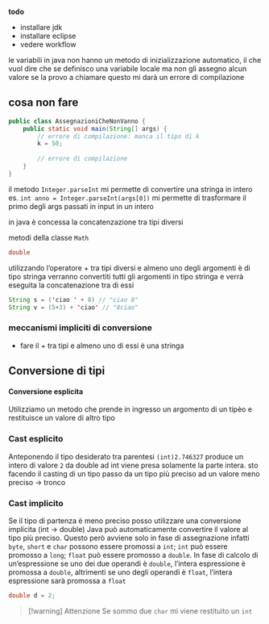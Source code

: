 **todo**
- installare jdk
- installare eclipse 
- vedere workflow

le variabili in java non hanno un metodo di inizializzazione automatico, il che vuol dire che se definisco una variabile locale ma non gli assegno alcun valore se la provo a chiamare questo mi darà un errore di compilazione

## cosa non fare
```java
public class AssegnazioniCheNonVanno {
	public static void main(String[] args) {
		// errore di compilazione: manca il tipo di k
		k = 50;
		
		// errore di compilazione 
	}
}
```



il metodo `Integer.parseInt` mi permette di convertire una stringa in intero
es.
`int anno = Integer.parseInt(args[0])` mi permette di trasformare il primo degli args passati in input in un intero

in java è concessa la concatenzazione tra tipi diversi

metodi della classe `Math`

```java
double 
```

utilizzando l’operatore + tra tipi diversi e almeno uno degli argomenti è di tipo stringa verranno convertiti tutti gli argomenti in tipo stringa e verrà eseguita la concatenazione tra di essi

```java
String s = ('ciao ' + 8) // "ciao 8"
String v = (5+3) + 'ciao' // "8ciao"
```

### meccanismi impliciti di conversione
- fare il + tra tipi e almeno uno di essi è una stringa
## Conversione di tipi
#### Conversione esplicita
Utilizziamo un metodo che prende in ingresso un argomento di un tipèo e restituisce un valore di altro tipo

### Cast esplicito
Anteponendo il tipo desiderato tra parentesi 
`(int)2.746327` produce un intero di valore `2`
da double ad int viene presa solamente la parte intera. sto facendo il casting di un tipo
passo da un tipo più preciso ad un valore meno preciso → tronco

### Cast implicito
Se il tipo di partenza è meno preciso posso utilizzare una conversione implicita (int → double) Java può automaticamente convertire il valore al tipo più preciso. Questo però avviene solo in fase di assegnazione infatti `byte`, `short` e `char` possono essere promossi a `int`; `int` può essere promosso a `long`;
`float` può essere promosso a `double`.
In fase di calcolo di un’espressione se uno dei due operandi è `double`, l’intera espressione è promossa a `double`, altrimenti se uno degli operandi è `float`, l’intera espressione sarà promossa a `float`

```java
double d = 2;
```

> [!warning] Attenzione
> Se sommo due `char` mi viene restituito un `int`

